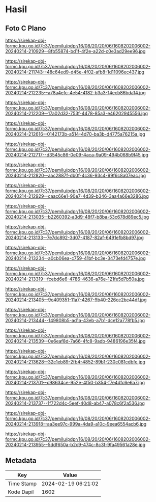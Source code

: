 # Hasil

## Foto C Plano

https://sirekap-obj-formc.kpu.go.id/7c37/pemilu/pdpr/16/08/20/20/06/1608202006002-20240214-210929--8fb55874-bd1f-4f2e-a22d-c0e3ad29ee96.jpg

https://sirekap-obj-formc.kpu.go.id/7c37/pemilu/pdpr/16/08/20/20/06/1608202006002-20240214-211743--48c64ed9-d45e-4f02-afb8-1d11096ec437.jpg

https://sirekap-obj-formc.kpu.go.id/7c37/pemilu/pdpr/16/08/20/20/06/1608202006002-20240214-212235--a78a4efc-4e54-4182-b3a3-14ecb86bda14.jpg

https://sirekap-obj-formc.kpu.go.id/7c37/pemilu/pdpr/16/08/20/20/06/1608202006002-20240214-212209--17a02d32-753f-4478-85a3-e46202945556.jpg

https://sirekap-obj-formc.kpu.go.id/7c37/pemilu/pdpr/16/08/20/20/06/1608202006002-20240214-212616--0142173b-a514-4d70-ba3b-d4775a76215a.jpg

https://sirekap-obj-formc.kpu.go.id/7c37/pemilu/pdpr/16/08/20/20/06/1608202006002-20240214-212717--d3545c86-0e09-4aca-9a09-494b068b9f45.jpg

https://sirekap-obj-formc.kpu.go.id/7c37/pemilu/pdpr/16/08/20/20/06/1608202006002-20240214-212820--aac2887f-db0f-4c36-93c4-99f6c8a07eac.jpg

https://sirekap-obj-formc.kpu.go.id/7c37/pemilu/pdpr/16/08/20/20/06/1608202006002-20240214-212929--caac66e1-90e7-4d39-b346-3aa4a66e3286.jpg

https://sirekap-obj-formc.kpu.go.id/7c37/pemilu/pdpr/16/08/20/20/06/1608202006002-20240214-213035--b2260392-a3d9-48f7-b8ba-53c678d89ec5.jpg

https://sirekap-obj-formc.kpu.go.id/7c37/pemilu/pdpr/16/08/20/20/06/1608202006002-20240214-213133--7e7dc892-3d07-4187-82af-6491efb8bd97.jpg

https://sirekap-obj-formc.kpu.go.id/7c37/pemilu/pdpr/16/08/20/20/06/1608202006002-20240214-213234--a0cb06ea-c759-41bf-bc3e-3473efd4757e.jpg

https://sirekap-obj-formc.kpu.go.id/7c37/pemilu/pdpr/16/08/20/20/06/1608202006002-20240214-213319--fcebd6e6-4786-4636-a76e-121fe5d7b50a.jpg

https://sirekap-obj-formc.kpu.go.id/7c37/pemilu/pdpr/16/08/20/20/06/1608202006002-20240214-213405--9c409351-11a7-4267-9b40-226cc2bc44df.jpg

https://sirekap-obj-formc.kpu.go.id/7c37/pemilu/pdpr/16/08/20/20/06/1608202006002-20240214-213444--149808b5-ad1a-43eb-a7b1-dce12a778fb5.jpg

https://sirekap-obj-formc.kpu.go.id/7c37/pemilu/pdpr/16/08/20/20/06/1608202006002-20240214-213539--0e6eaf8d-7a66-4fc8-9adb-9486196e35f4.jpg

https://sirekap-obj-formc.kpu.go.id/7c37/pemilu/pdpr/16/08/20/20/06/1608202006002-20240214-213628--32c1eb89-2fb4-4852-89b1-230c081cdbfe.jpg

https://sirekap-obj-formc.kpu.go.id/7c37/pemilu/pdpr/16/08/20/20/06/1608202006002-20240214-213701--c98634ce-952e-4f50-b354-f7e4dfc6e6a7.jpg

https://sirekap-obj-formc.kpu.go.id/7c37/pemilu/pdpr/16/08/20/20/06/1608202006002-20240214-213737--1f722d4c-5eef-40d8-ab47-a078c6f2a536.jpg

https://sirekap-obj-formc.kpu.go.id/7c37/pemilu/pdpr/16/08/20/20/06/1608202006002-20240214-213918--aa3ee97c-999a-4da9-a10c-9eea6554acb6.jpg

https://sirekap-obj-formc.kpu.go.id/7c37/pemilu/pdpr/16/08/20/20/06/1608202006002-20240214-213955--5ddf650a-b2c9-474c-8c3f-9fa49561a28e.jpg


## Metadata

| Key        | Value               |
| ---------- | ------------------- |
| Time Stamp | 2024-02-19 06:21:02 |
| Kode Dapil | 1602                |



